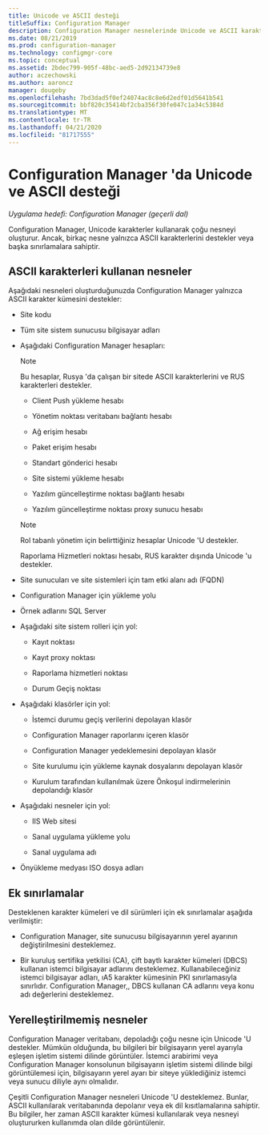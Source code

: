 ```yaml
---
title: Unicode ve ASCII desteği
titleSuffix: Configuration Manager
description: Configuration Manager nesnelerinde Unicode ve ASCII karakterleri için destek hakkında bilgi edinin.
ms.date: 08/21/2019
ms.prod: configuration-manager
ms.technology: configmgr-core
ms.topic: conceptual
ms.assetid: 2bdec799-905f-48bc-aed5-2d92134739e8
author: aczechowski
ms.author: aaroncz
manager: dougeby
ms.openlocfilehash: 7bd3dad5f0ef24074ac8c8e6d2edf01d5641b541
ms.sourcegitcommit: bbf820c35414bf2cba356f30fe047c1a34c5384d
ms.translationtype: MT
ms.contentlocale: tr-TR
ms.lasthandoff: 04/21/2020
ms.locfileid: "81717555"
---
```

# <a name="unicode-and-ascii-support-in-configuration-manager"></a>Configuration Manager 'da Unicode ve ASCII desteği

*Uygulama hedefi: Configuration Manager (geçerli dal)*

Configuration Manager, Unicode karakterler kullanarak çoğu nesneyi oluşturur. Ancak, birkaç nesne yalnızca ASCII karakterlerini destekler veya başka sınırlamalara sahiptir.  

## <a name="objects-that-use-ascii-characters"></a><a name="BKMK_ASCIIchar"></a>ASCII karakterleri kullanan nesneler

Aşağıdaki nesneleri oluşturduğunuzda Configuration Manager yalnızca ASCII karakter kümesini destekler:  

- Site kodu  

- Tüm site sistem sunucusu bilgisayar adları  

- Aşağıdaki Configuration Manager hesapları:  

    > [!NOTE]  
    > Bu hesaplar, Rusya 'da çalışan bir sitede ASCII karakterlerini ve RUS karakterleri destekler.  

    - Client Push yükleme hesabı  

    - Yönetim noktası veritabanı bağlantı hesabı  

    - Ağ erişim hesabı  

    - Paket erişim hesabı  

    - Standart gönderici hesabı  

    - Site sistemi yükleme hesabı  

    - Yazılım güncelleştirme noktası bağlantı hesabı  

    - Yazılım güncelleştirme noktası proxy sunucu hesabı  

    > [!NOTE]  
    > Rol tabanlı yönetim için belirttiğiniz hesaplar Unicode 'U destekler.  
    >
    > Raporlama Hizmetleri noktası hesabı, RUS karakter dışında Unicode 'u destekler.  

- Site sunucuları ve site sistemleri için tam etki alanı adı (FQDN)  

- Configuration Manager için yükleme yolu  

- Örnek adlarını SQL Server  

- Aşağıdaki site sistem rolleri için yol:  

    - Kayıt noktası  

    - Kayıt proxy noktası  

    - Raporlama hizmetleri noktası  

    - Durum Geçiş noktası  

- Aşağıdaki klasörler için yol:  

    - İstemci durumu geçiş verilerini depolayan klasör  

    - Configuration Manager raporlarını içeren klasör  

    - Configuration Manager yedeklemesini depolayan klasör  

    - Site kurulumu için yükleme kaynak dosyalarını depolayan klasör  

    - Kurulum tarafından kullanılmak üzere Önkoşul indirmelerinin depolandığı klasör  

- Aşağıdaki nesneler için yol:  

    - IIS Web sitesi  

    - Sanal uygulama yükleme yolu  

    - Sanal uygulama adı  

- Önyükleme medyası ISO dosya adları  


## <a name="additional-limitations"></a><a name="BKMK_OtherCharLimitations"></a>Ek sınırlamalar

Desteklenen karakter kümeleri ve dil sürümleri için ek sınırlamalar aşağıda verilmiştir:  

- Configuration Manager, site sunucusu bilgisayarının yerel ayarının değiştirilmesini desteklemez.  

- Bir kuruluş sertifika yetkilisi (CA), çift baytlı karakter kümeleri (DBCS) kullanan istemci bilgisayar adlarını desteklemez. Kullanabileceğiniz istemci bilgisayar adları, ıA5 karakter kümesinin PKI sınırlamasıyla sınırlıdır. Configuration Manager,, DBCS kullanan CA adlarını veya konu adı değerlerini desteklemez.  


## <a name="objects-that-arent-localized"></a><a name="BKMK_LangNonLocalize"></a>Yerelleştirilmemiş nesneler

Configuration Manager veritabanı, depoladığı çoğu nesne için Unicode 'U destekler. Mümkün olduğunda, bu bilgileri bir bilgisayarın yerel ayarıyla eşleşen işletim sistemi dilinde görüntüler. İstemci arabirimi veya Configuration Manager konsolunun bilgisayarın işletim sistemi dilinde bilgi görüntülemesi için, bilgisayarın yerel ayarı bir siteye yüklediğiniz istemci veya sunucu diliyle aynı olmalıdır.  

Çeşitli Configuration Manager nesneleri Unicode 'U desteklemez. Bunlar, ASCII kullanılarak veritabanında depolanır veya ek dil kısıtlamalarına sahiptir. Bu bilgiler, her zaman ASCII karakter kümesi kullanılarak veya nesneyi oluştururken kullanımda olan dilde görüntülenir.  
